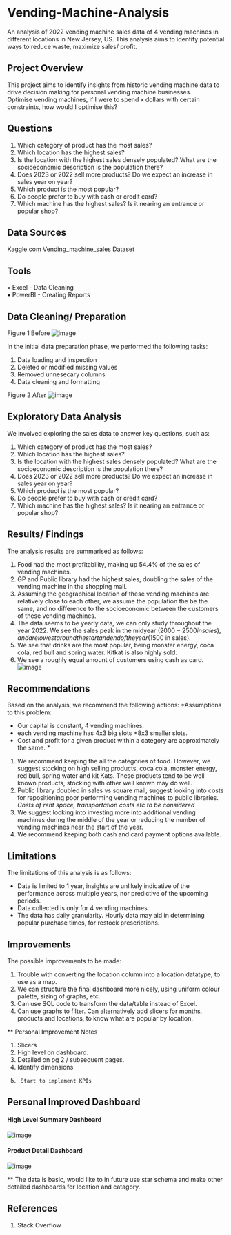 # Vending-Machine-Analysis
An analysis of 2022 vending machine sales data of 4 vending machines in different locations in New Jersey, US. This analysis aims to identify potential ways to reduce waste, maximize sales/ profit.  


## Project Overview
This project aims to identify insights from historic vending machine data to drive decision making for personal vending machine businesses.  
Optimise vending machines, if I were to spend x dollars with certain constraints, how would I optimise this?

## Questions
1.	Which category of product has the most sales? 
2.	Which location has the highest sales?
3.	Is the location with the highest sales densely populated? What are the socioeconomic description is the population there?
4.	Does 2023 or 2022 sell more products? Do we expect an increase in sales year on year?
5.	Which product is the most popular?
6.	Do people prefer to buy with cash or credit card? 
7.	Which machine has the highest sales? Is it nearing an entrance or popular shop?

## Data Sources
Kaggle.com Vending_machine_sales Dataset

## Tools
•	Excel - Data Cleaning  
•	PowerBI - Creating Reports

## Data Cleaning/ Preparation

 Figure 1 Before
![image](https://github.com/hsydata/Vending-Machine-Analysis/assets/162429657/905ab645-714c-4de9-bfee-0e31ba331d5d)

 In the initial data preparation phase, we performed the following tasks:
1.	Data loading and inspection
2.	Deleted or modified missing values
3.	Removed unnesecary columns 
4.	Data cleaning and formatting

Figure 2 After
![image](https://github.com/hsydata/Vending-Machine-Analysis/assets/162429657/5033c51c-4e02-4759-b8a2-b202b44f5196)


## Exploratory Data Analysis
We involved exploring the sales data to answer key questions, such as:
1.	Which category of product has the most sales? 
2.	Which location has the highest sales?
3.	Is the location with the highest sales densely populated? What are the socioeconomic description is the population there?
4.	Does 2023 or 2022 sell more products? Do we expect an increase in sales year on year?
5.	Which product is the most popular?
6.	Do people prefer to buy with cash or credit card? 
7.	Which machine has the highest sales? Is it nearing an entrance or popular shop?

## Results/ Findings
The analysis results are summarised as follows:
1.	Food had the most profitability, making up 54.4% of the sales of vending machines. 
2.	GP and Public library had the highest sales, doubling the sales of the vending machine in the shopping mall. 
3.	Assuming the geographical location of these vending machines are relatively close to each other, we assume the population the be the same, and no difference to the socioeconomic between the customers of these vending machines. 
4.	The data seems to be yearly data, we can only study throughout the year 2022. We see the sales peak in the midyear ($2000- 2500 in sales), and are lowest around the start and end of the year ($1500 in sales).
5.	We see that drinks are the most popular, being monster energy, coca cola, red bull and spring water. Kitkat is also highly sold. 
6.	We see a roughly equal amount of customers using cash as card.
	![image](https://github.com/hsydata/Vending-Machine-Analysis/assets/162429657/db4423bc-dfdd-47ae-b74b-83c2208103b9)

 
## Recommendations
Based on the analysis, we recommend the following actions:
*Assumptions to this problem: 
- Our capital is constant, 4 vending machines.
- each vending machine has 4x3 big slots +8x3 smaller slots. 
- Cost and profit for a given product within a category are approximately the same. *

1.	We recommend keeping the all the categories of food. However, we suggest stocking on high selling products, coca cola, monster energy, red bull, spring water and kit Kats. These products tend to be well known products, stocking with other well known may do well. 
2.	Public library doubled in sales vs square mall, suggest looking into costs for repositioning poor performing vending machines to public libraries. *Costs of rent space, transportation costs etc to be considered* 
3.	We suggest looking into investing more into additional vending machines during the middle of the year or reducing the number of vending machines near the start of the year. 
4.	We recommend keeping both cash and card payment options available. 


## Limitations
The limitations of this analysis is as follows: 
- Data is limited to 1 year, insights are unlikely indicative of the performance across multiple years, nor predictive of the upcoming periods. 
- Data collected is only for 4 vending machines.  
- The data has daily granularity. Hourly data may aid in determining popular purchase times, for restock prescriptions.  

## Improvements
The possible improvements to be made:
1)	Trouble with converting the location column into a location datatype, to use as a map. 
2)	We can structure the final dashboard more nicely, using uniform colour palette, sizing of graphs, etc. 
3)	Can use SQL code to transform the data/table instead of Excel. 
4)	Can use graphs to filter. Can alternatively add slicers for months, products and locations, to know what are popular by location.
	
** Personal Improvement Notes
1.	Slicers
2.	High level on dashboard. 
3.	Detailed on pg 2 / subsequent pages. 
4.	Identify dimensions 
5.      Start to implement KPIs

## Personal Improved Dashboard
#### High Level Summary Dashboard 
![image](https://github.com/hsydata/Vending-Machine-Analysis/assets/162429657/2248831c-9d5b-4f87-b468-bbd2a712fa48)

#### Product Detail Dashboard 
![image](https://github.com/hsydata/Vending-Machine-Analysis/assets/162429657/bbdec508-b864-4c57-a807-90a186478954)

** The data is basic, would like to in future use star schema and make other detailed dashboards for location and catagory. 





## References
1.	Stack Overflow

